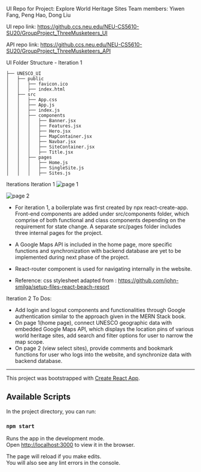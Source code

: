 UI Repo for Project: Explore World Heritage Sites
Team members: Yiwen Fang, Peng Hao, Dong Liu

UI repo link: https://github.ccs.neu.edu/NEU-CS5610-SU20/GroupProject_ThreeMusketeers_UI

API repo link: https://github.ccs.neu.edu/NEU-CS5610-SU20/GroupProject_ThreeMusketeers_API

UI Folder Structure - Iteration 1
```
├── UNESCO_UI
│	├── public
│	│	├── favicon.ico
│	│	├── index.html
│	├── src
│	│	├── App.css
│	│	├── App.js
│	│	├── index.js
│	│	├── components
│	│	│   ├── Banner.jsx
│	│	│   ├── Features.jsx
│	│	│   ├── Hero.jsx
│	│	│   ├── MapContainer.jsx
│	│	│   ├── Navbar.jsx
│	│	│   ├── SiteContainer.jsx
│	│	│   ├── Title.jsx
│	│	├── pages
│	│	│   ├── Home.js
│	│	│   ├── SingleSite.js
│	│	│   ├── Sites.js
```

Iterations
Iteration 1
![page 1](https://github.ccs.neu.edu/NEU-CS5610-SU20/GroupProject_ThreeMusketeers_UI/blob/master/src/images/screenshot-page1.png)

![page 2](https://github.ccs.neu.edu/NEU-CS5610-SU20/GroupProject_ThreeMusketeers_UI/blob/master/src/images/screenshot-page2.png)

- For iteration 1, a boilerplate was first created by npx react-create-app. Front-end components are added under src/components folder, which comprise of both functional and class components depending on the requirement for state change. A separate src/pages folder includes three internal pages for the project.
- A Google Maps API is included in the home page, more specific functions and synchronization with backend database are yet to be implemented during next phase of the project.
- React-router component is used for navigating internally in the website.

- Reference: css stylesheet adapted from : https://github.com/john-smilga/setup-files-react-beach-resort

Iteration 2 To Dos:
- Add login and logout components and functionalities through Google authentication similar to the approach given in the MERN Stack book.
- On page 1(home page), connect UNESCO geographic data with embedded Google Maps API, which displays the location pins of various world heritage sites, add search and filter options for user to narrow the map scope.
- On page 2 (view select sites), provide comments and bookmark functions for user who logs into the website, and synchronize data with backend database.
  
---
This project was bootstrapped with [Create React App](https://github.com/facebook/create-react-app).

## Available Scripts

In the project directory, you can run:

### `npm start`

Runs the app in the development mode.<br />
Open [http://localhost:3000](http://localhost:3000) to view it in the browser.

The page will reload if you make edits.<br />
You will also see any lint errors in the console.